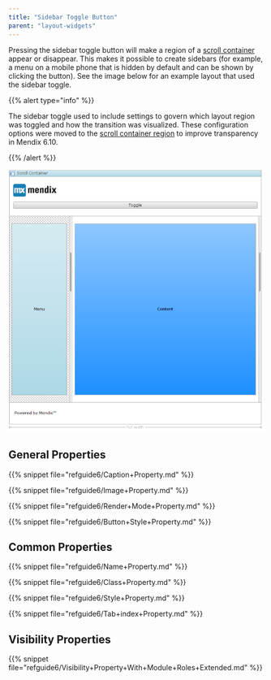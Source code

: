 ```yaml
---
title: "Sidebar Toggle Button"
parent: "layout-widgets"
---
```


Pressing the sidebar toggle button will make a region of a [scroll container](scroll-container) appear or disappear. This makes it possible to create sidebars (for example, a menu on a mobile phone that is hidden by default and can be shown by clicking the button). See the image below for an example layout that used the sidebar toggle.

{{% alert type="info" %}}

The sidebar toggle used to include settings to govern which layout region was toggled and how the transition was visualized. These configuration options were moved to the [scroll container region](scroll-container-region) to improve transparency in Mendix 6.10.

{{% /alert %}}

![](attachments/16713866/16843980.png)

## General Properties

{{% snippet file="refguide6/Caption+Property.md" %}}

{{% snippet file="refguide6/Image+Property.md" %}}

{{% snippet file="refguide6/Render+Mode+Property.md" %}}

{{% snippet file="refguide6/Button+Style+Property.md" %}}

## Common Properties

{{% snippet file="refguide6/Name+Property.md" %}}

{{% snippet file="refguide6/Class+Property.md" %}}

{{% snippet file="refguide6/Style+Property.md" %}}

{{% snippet file="refguide6/Tab+index+Property.md" %}}

## Visibility Properties

{{% snippet file="refguide6/Visibility+Property+With+Module+Roles+Extended.md" %}}
